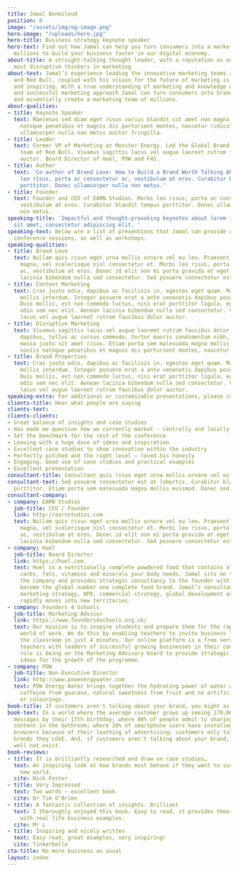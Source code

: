 ```yaml
---
title: Jamal Benmiloud
position: 0
image: "/assets/img/og-image.png"
hero-image: "/uploads/hero.jpg"
hero-title: Business strategy keynote speaker
hero-text: Find out how Jamal can help you turn consumers into a marketing team of
  millions to build your business faster in our digital economy.
about-title: A straight-talking thought leader, with a reputation as one of the world’s
  most disruptive thinkers in marketing
about-text: Jamal’s experience leading the innovative marketing teams at Monster Energy
  and Red Bull, coupled with his vision for the future of marketing is both informative
  and inspiring. With a true understanding of marketing and knowledge of a diverse
  and successful marketing approach Jamal can turn consumers into brand advocates
  and essentially create a marketing team of millions.
about-qualities:
- title: Keynote Speaker
  text: Maecenas sed diam eget risus varius blandit sit amet non magna. Cum sociis
    natoque penatibus et magnis dis parturient montes, nascetur ridiculus mus. Donec
    ullamcorper nulla non metus auctor fringilla.
- title: Leader
  text: Former VP of Marketing at Monster Energy. Led the Global Brand Properties
    team at Red Bull. Vivamus sagittis lacus vel augue laoreet rutrum faucibus dolor
    auctor. Board Director of Huel, POW and F4S.
- title: Author
  text: 'Co-author of Brand Love: How to Build a Brand Worth Talking About. Morbi
    leo risus, porta ac consectetur ac, vestibulum at eros. Curabitur blandit tempus
    porttitor. Donec ullamcorper nulla non metus.'
- title: Founder
  text: Founder and CEO of EARN Studios. Morbi leo risus, porta ac consectetur ac,
    vestibulum at eros. Curabitur blandit tempus porttitor. Donec ullamcorper nulla
    non metus.
speaking-title: 'Impactful and thought-provoking keynotes about lorem ipsum dolor
  sit amet, consectetur adipiscing elit. '
speaking-text: Below are a list of presentions that Jamal can provide as keynotes,
  conference sessions, as well as workshops.
speaking-qualities:
- title: Brand Love
  text: Nullam quis risus eget urna mollis ornare vel eu leo. Praesent commodo cursus
    magna, vel scelerisque nisl consectetur et. Morbi leo risus, porta ac consectetur
    ac, vestibulum at eros. Donec id elit non mi porta gravida at eget metus. Aenean
    lacinia bibendum nulla sed consectetur. Sed posuere consectetur est at lobortis.
- title: Content Marketing
  text: Cras justo odio, dapibus ac facilisis in, egestas eget quam. Maecenas faucibus
    mollis interdum. Integer posuere erat a ante venenatis dapibus posuere velit aliquet.
    Duis mollis, est non commodo luctus, nisi erat porttitor ligula, eget lacinia
    odio sem nec elit. Aenean lacinia bibendum nulla sed consectetur. Vivamus sagittis
    lacus vel augue laoreet rutrum faucibus dolor auctor.
- title: Disruptive Marketing
  text: Vivamus sagittis lacus vel augue laoreet rutrum faucibus dolor auctor. Fusce
    dapibus, tellus ac cursus commodo, tortor mauris condimentum nibh, ut fermentum
    massa justo sit amet risus. Etiam porta sem malesuada magna mollis euismod. Cum
    sociis natoque penatibus et magnis dis parturient montes, nascetur ridiculus mus.
- title: Brand Properties
  text: Cras justo odio, dapibus ac facilisis in, egestas eget quam. Maecenas faucibus
    mollis interdum. Integer posuere erat a ante venenatis dapibus posuere velit aliquet.
    Duis mollis, est non commodo luctus, nisi erat porttitor ligula, eget lacinia
    odio sem nec elit. Aenean lacinia bibendum nulla sed consectetur. Vivamus sagittis
    lacus vel augue laoreet rutrum faucibus dolor auctor.
speaking-extra: For additional or customizable presentations, please contact us.
clients-title: Hear what people are saying
clients-text: 
clients-clients:
- Great balance of insights and case studies
- Has made me question how we currently market - centrally and locally
- Set the benchmark for the rest of the conference
- Leaving with a huge dose of ideas and inspiration
- Excellent case studies to show innovation within the industry
- Perfectly pitched and the right level — loved his honesty
- Engaging. Good use of case studies and practical examples
- Excellent presentation
consultant-title: Consultant quis risus eget urna mollis ornare vel eu leo.
consultant-text: Sed posuere consectetur est at lobortis. Curabitur blandit tempus
  porttitor. Etiam porta sem malesuada magna mollis euismod. Donec sed odio dui.
consultant-company:
- company: EARN Studios
  job-title: CEO / Founder
  link: http://earnstudios.com
  text: Nullam quis risus eget urna mollis ornare vel eu leo. Praesent commodo cursus
    magna, vel scelerisque nisl consectetur et. Morbi leo risus, porta ac consectetur
    ac, vestibulum at eros. Donec id elit non mi porta gravida at eget metus. Aenean
    lacinia bibendum nulla sed consectetur. Sed posuere consectetur est at lobortis.
- company: Huel
  job-title: Board Director
  link: https://huel.com
  text: Huel is a nutritionally complete powdered food that contains all the protein,
    carbs, fats, vitamins and minerals your body needs. Jamal sits on the board of
    the company and provides strategic consultancy to the founder with a vision to
    become the global number one complete food brand. Jamal’s consultancy ranges from
    marketing strategy, NPD, commercial strategy, global development as the business
    rapidly moves into new territories.
- company: Founders 4 Schools
  job-title: Marketing Advisor
  link: https://www.founders4schools.org.uk/
  text: Our mission is to inspire students and prepare them for the rapidly changing
    world of work. We do this by enabling teachers to invite business leaders into
    the classroom in just 4 minutes. Our online platform is a free service, connecting
    teachers with leaders of successful growing businesses in their community. Jamal’s
    role is being on the Marketing Advisory board to provide strategic direction and
    ideas for the growth of the programme.
- company: POW
  job-title: Non-Executive Director
  link: http://www.powenergywater.com
  text: POW Energy Water brings together the hydrating power of water with natural
    caffeine from guarana, natural sweetness from fruit and no artificial flavours
    or colourings.
book-title: If customers aren't talking about your brand, you might as well not exist.
book-text: In a world where the average customer grows up seeing 170,000 marketing
  messages by their 17th birthday; where 86% of people admit to sharing social media
  content in the bathroom; where 20% of smartphone users have installed adblocking
  browsers because of their loathing of advertising; customers only talk about the
  brands they LOVE. And, if customers aren't talking about your brand, you might as
  well not exist.
book-reviews:
- title: It is brilliantly researched and draw on case studies…
  text: An inspiring look at how brands must behave if they want to succeed in the
    new world.
  cite: Nick Foster
- title: Very Impressed
  text: Two words — excellent book
  cite: Dr Tim O'Brien
- title: A fantastic collection of insights. Brilliant
  text: I thoroughly enjoyed this book. Easy to read, it provides theories and insights
    with real life business examples.
  cite: Mr L
- title: Inspiring and nicely written
  text: Easy read, great examples, very inspiring!
  cite: Tinkerbelle
cta-title: No more business as usual
layout: index
---
```


